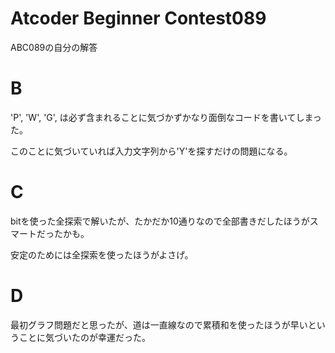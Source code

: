 # Atcoder Beginner Contest089
ABC089の自分の解答

# B
'P', 'W', 'G', は必ず含まれることに気づかずかなり面倒なコードを書いてしまった。

このことに気づいていれば入力文字列から'Y'を探すだけの問題になる。

# C
bitを使った全探索で解いたが、たかだか10通りなので全部書きだしたほうがスマートだったかも。

安定のためには全探索を使ったほうがよさげ。

# D
最初グラフ問題だと思ったが、道は一直線なので累積和を使ったほうが早いということに気づいたのが幸運だった。